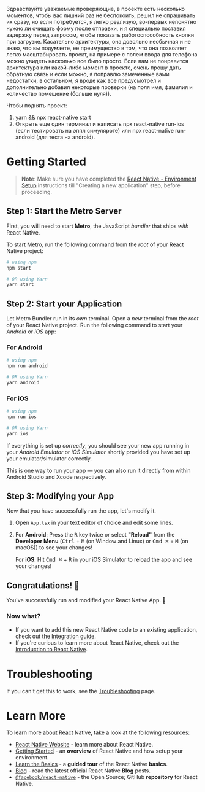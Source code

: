 Здравствуйте уважаемые проверяющие, в проекте есть несколько моментов, чтобы вас лишний раз не беспокоить, решил не спрашивать их сразу, но если потребуется, я легко реализую, во-первых непонятно нужно ли очищать форму после отправки, и я специально поставил задержку перед запросом, чтобы показать работоспособность кнопки при загрузке. Касательно архитектуры, она довольно необычная и не знаю, что вы подумаете, ее преимущество в том, что она позволяет легко масштабировать проект, на примере с полем ввода для телефона можно увидеть насколько все было просто. Если вам не понравится архитектура или какой-либо момент в проекте, очень прошу дать обратную связь и если можно, я поправлю замеченные вами недостатки, в остальном, я вроде как все предусмотрел и дополнительно добавил некоторые проверки (на поля имя, фамилия и количество помещение (больше нуля)).

Чтобы поднять проект:

1. yarn && npx react-native start
2. Открыть еще один терминал и написать npx react-native run-ios (если тестировать на эппл симуляроте) или npx react-native run-android (для теста на android).

# Getting Started

> **Note**: Make sure you have completed the [React Native - Environment Setup](https://reactnative.dev/docs/environment-setup) instructions till "Creating a new application" step, before proceeding.

## Step 1: Start the Metro Server

First, you will need to start **Metro**, the JavaScript _bundler_ that ships _with_ React Native.

To start Metro, run the following command from the _root_ of your React Native project:

```bash
# using npm
npm start

# OR using Yarn
yarn start
```

## Step 2: Start your Application

Let Metro Bundler run in its _own_ terminal. Open a _new_ terminal from the _root_ of your React Native project. Run the following command to start your _Android_ or _iOS_ app:

### For Android

```bash
# using npm
npm run android

# OR using Yarn
yarn android
```

### For iOS

```bash
# using npm
npm run ios

# OR using Yarn
yarn ios
```

If everything is set up _correctly_, you should see your new app running in your _Android Emulator_ or _iOS Simulator_ shortly provided you have set up your emulator/simulator correctly.

This is one way to run your app — you can also run it directly from within Android Studio and Xcode respectively.

## Step 3: Modifying your App

Now that you have successfully run the app, let's modify it.

1. Open `App.tsx` in your text editor of choice and edit some lines.
2. For **Android**: Press the <kbd>R</kbd> key twice or select **"Reload"** from the **Developer Menu** (<kbd>Ctrl</kbd> + <kbd>M</kbd> (on Window and Linux) or <kbd>Cmd ⌘</kbd> + <kbd>M</kbd> (on macOS)) to see your changes!

   For **iOS**: Hit <kbd>Cmd ⌘</kbd> + <kbd>R</kbd> in your iOS Simulator to reload the app and see your changes!

## Congratulations! :tada:

You've successfully run and modified your React Native App. :partying_face:

### Now what?

- If you want to add this new React Native code to an existing application, check out the [Integration guide](https://reactnative.dev/docs/integration-with-existing-apps).
- If you're curious to learn more about React Native, check out the [Introduction to React Native](https://reactnative.dev/docs/getting-started).

# Troubleshooting

If you can't get this to work, see the [Troubleshooting](https://reactnative.dev/docs/troubleshooting) page.

# Learn More

To learn more about React Native, take a look at the following resources:

- [React Native Website](https://reactnative.dev) - learn more about React Native.
- [Getting Started](https://reactnative.dev/docs/environment-setup) - an **overview** of React Native and how setup your environment.
- [Learn the Basics](https://reactnative.dev/docs/getting-started) - a **guided tour** of the React Native **basics**.
- [Blog](https://reactnative.dev/blog) - read the latest official React Native **Blog** posts.
- [`@facebook/react-native`](https://github.com/facebook/react-native) - the Open Source; GitHub **repository** for React Native.
